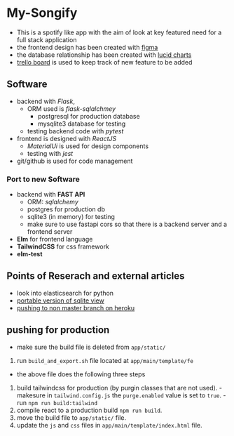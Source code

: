 # My-Songify

- This is a spotify like app with the aim of look at key featured need for a full stack application
- the frontend design has been created with [figma](https://www.figma.com/file/vF4gHRFNkWgm7omPB28KiC/my-songify?node-id=0%3A1)
- the database relationship has been created with [lucid charts](https://www.lucidchart.com/invitations/accept/6d2a65f2-4727-43d7-926f-83f41a4d722b)
- [trello board](https://trello.com/b/2fcmBsSB/my-songify) is used to keep track of new feature to be added


## Software

- backend with _Flask_,
  - ORM used is _flask-sqlalchmey_
    - postgresql for production database
    - mysqlite3 database for testing
  - testing backend code with _pytest_
- frontend is designed with _ReactJS_
  - _MaterialUi_ is used for design components
  - testing with _jest_
- git/github is used for code management

### Port to new Software
- backend with __FAST API__
  - ORM: _sqlalchemy_
  - postgres for production db
  - sqlite3 (in memory) for testing
  - make sure to use fastapi cors so that there is a backend server and a frontend server 
- __Elm__ for frontend language
- __TailwindCSS__ for css framework 
- __elm-test__ 


## Points of Reserach and external articles

- look into elasticsearch for python
- [portable version of sqlite view](https://sqlitebrowser.org/dl/)
- [pushing to non master branch on heroku](https://devcenter.heroku.com/articles/git#deploying-code)

## pushing for production
- make sure the build file is deleted from `app/static/`
1. run `build_and_export.sh` file located at `app/main/template/fe`
  - the above file does the following three steps
  1. build tailwindcss for production (by purgin classes that are not used).
    - makesure in `tailwind.config.js` the `purge.enabled` value is set to `true`.
    - run `npm run build:tailwind`
  2. compile react to a production build `npm run build`.
  3. move the build file to `app/static/` file. 
2. update the `js` and `css` files in `app/main/template/index.html` file. 
